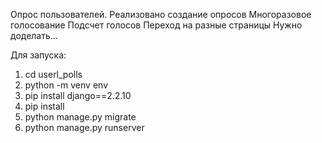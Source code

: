 Опрос пользователей.
Реализовано создание опросов 
Многоразовое голосование
Подсчет голосов
Переход на разные страницы
Нужно доделать...

Для запуска:
1. cd userl_polls
2. python -m venv env
3. pip install django==2.2.10
4. pip install 
5. python manage.py migrate
6. python manage.py runserver
